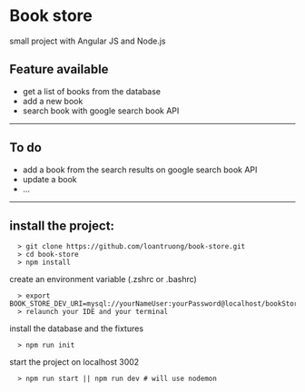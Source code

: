 # Book store

small project with Angular JS and Node.js

## Feature available
* get a list of books from the database
* add a new book
* search book with google search book API

___
## To do
* add a book from the search results on google search book API
* update a book
* ...
___

## install the project: 
```
  > git clone https://github.com/loantruong/book-store.git
  > cd book-store
  > npm install
```

create an environment variable (.zshrc or .bashrc)
```
  > export BOOK_STORE_DEV_URI=mysql://yourNameUser:yourPassword@localhost/bookStore
  > relaunch your IDE and your terminal
```

install the database and the fixtures
```
  > npm run init
```

start the project on localhost 3002
```
  > npm run start || npm run dev # will use nodemon
```